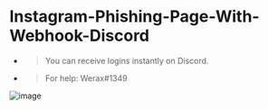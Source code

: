 # Instagram-Phishing-Page-With-Webhook-Discord

- > You can receive logins instantly on Discord.
- > For help: Werax#1349

![image](https://user-images.githubusercontent.com/86974602/213933963-eae271a6-c37b-45fc-b8e5-5c33a59adeb0.png)
